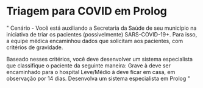 # Triagem para COVID em Prolog

" Cenário -
Você está auxiliando a Secretaria da Saúde de seu município na iniciativa de triar os pacientes (possivelmente) SARS-COVID-19+. Para isso, a equipe médica encaminhou dados que solicitam aos pacientes, com critérios de gravidade.

Baseado nesses critérios, você deve desenvolver um sistema especialista que classifique o paciente da seguinte maneira:
Grave à deve ser encaminhado para o hospital
Leve/Médio à deve ficar em casa, em observação por 14 dias.
Desenvolva um sistema especialista em Prolog "
